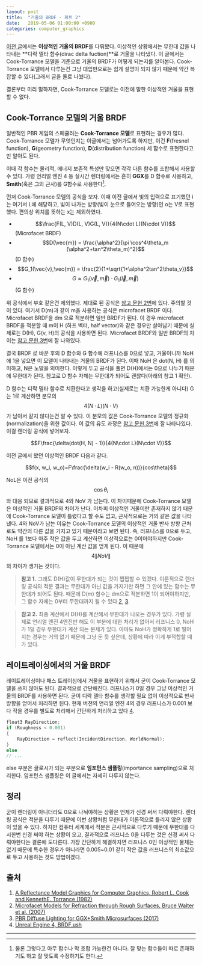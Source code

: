 ```yaml
---
layout: post
title:  "거울의 BRDF - 파트 2"
date:   2019-05-06 01:00:00 +0900
categories: computer_graphics
---
```

[이전 글](/491)에서는 **이상적인 거울의 BRDF**를 다뤄봤다. 이상적인 상황에서는 무한대 값을 나타내는 **디락 델타 함수(dirac delta fuction)**로 거울을 나타냈다. 이 글에서는 Cook-Torrance 모델을 기준으로 거울의 BRDF가 어떻게 되는지를 알아본다. Cook-Torrance 모델에서 다루는건 그냥 대입만으로는 쉽게 설명이 되지 않기 때문에 약간 복잡할 수 있다(그래서 글을 둘로 나눴다).

결론부터 미리 말하자면, Cook-Torrance 모델로는 이전에 말한 이상적인 거울을 표현할 수 없다.

## Cook-Torrance 모델의 거울 BRDF
일반적인 PBR 게임의 스페큘러는 **Cook-Torrance 모델**로 표현하는 경우가 많다. Cook-Torrance 모델가 무엇인지는 이글에서는 넘어가도록 하지만, 이건 **F**(fresnel function), **G**(geometry function), **D**(distribution function) 세 함수로 표현한다고만 알아도 된다.

이때 각 함수는 물리적, 에너지 보존적 특성만 맞으면 각각 다른 함수를 조합해서 사용할 수 있다. 가령 언리얼 엔진 4 등 실시간 렌더링에서는 흔히 **GGX**를 D 함수로 사용하고, **Smith**(혹은 그의 근사)를 G함수로 사용한다[^1].

먼저 Cook-Torrance 모델의 공식을 보자. 이때 이전 글에서 빛의 입력으로 표기했던 i는 여기서 L에 해당하고, 빛이 나가는 방향(빛이 눈으로 들어오는 방향)인 o는  V로 표현했다. 편의상 위치를 뜻하는 x는 제외하였다.

* $$\frac{F(L, V)D(L, V)G(L, V)}{4(N\cdot L)(N\cdot V)}$$ (Microfacet BRDF)
* $$D(\vec{m}) = \frac{\alpha^2}{\pi \cos^4\theta_m (\alpha^2+tan^2\theta_m)^2}$$ (D 함수)
* $$G_1(\vec{v},\vec{m}) = \frac{2}{1+\sqrt{1+\alpha^2tan^2\theta_v}}$$
* $$G \approx G_1(\vec{v},\vec{m})\cdot G_1(\vec{l},\vec{m})$$ (G 함수)

위 공식에서 부호 같은건 제외했다. 제대로 된 공식은 [참고 문헌 2번][2]에 있다. 주의할 것이 있다. 여기서 D(m)과 같이 m을 사용하는 공식은 microfacet BRDF 이다. Microfacet BRDF을 dm 으로 적분하면 일반 BRDF가 된다. 이 경우 microfacet BRDF을 적분할 때 m이 H (하프 벡터, half vector)와 같은 경우만 살아남기 때문에 실제로는 D(H), G(v, H)의 공식을 사용하면 된다. Microfacet BRDF와 일반 BRDF의 차이는 [참고 문헌 3번][3]에 잘 나와있다.

결국 BRDF 로 바꾼 후의 D 함수와 G 함수에 러프니스를 0으로 넣고, 거울이니까 NoH에 1을 넣으면 이 모델이 나타내는 거울의 BRDF가 된다. 이때  NoH 은 dot(N, H) 를 의미하고, N은 노말을 의미한다. 이렇게 두고 공식을 풀면 D(H)에서는 0으로 나누기 때문에 무한대가 된다. 참고로 D 함수 자체는 무한대가 되어도 괜찮다(아래의 참고 1 확인).

D 함수는 디락 델타 함수로 치환한다고 생각을 하고(실제로는 치환 가능한게 아니다) G는 1로 계산하면 분모의 $$4(N\cdot L)(N\cdot V)$$가 남아서 같지 않다는건 알 수 있다. 이 분모의 값은 Cook-Torrance 모델의 정규화(normalization)을 위한 값이다. 이 값의 유도 과정은 [참고 문헌 3번][3]에 잘 나타나있다. 이걸 렌더링 공식에 넣어보자.

$$F\frac{\delta(dot(H, N) - 1)}{4(N\cdot L)(N\cdot V)}$$

이전 글에서 봤던 이상적인 BRDF 다음과 같다.

$$f(x, w_i, w_o)=F\frac{\delta(w_i - R(w_o, n))}{cos\theta}$$

NoL은 이전 공식의 $$\cos\theta_i$$와 대응 되므로 결과적으로  4와 NoV 가 남는다. 이 차이때문에 Cook-Torrance 모델은 이상적인 거울 BRDF와 차이가 난다. 어차피 이상적인 거울이란 존재하지 않기 때문에 Cook-Torrance 모델이 틀렸다고 할 수도 없고, 근사적으로는 거의 같은 값을 나타낸다. 4와 NoV가 남는 이유는 Cook-Torrance 모델의 이상적인 거울 반사 방향 근처로도 약간의 다른 값을 가지고 있기 때문이라고 보면 된다. 즉, 러프니스를 0으로 두고, NoH 를 1보다 아주 작은 값을 두고 계산하면 이상적으로는 0이어야하지만 Cook-Torrance 모델에서는 0이 아닌 계산 값을 얻게 된다. 이 때문에 $$4\|NoV\|$$의 차이가 생기는 것이다.

> **참고 1.** 그래도 D(H)값이 무한대가 되는 것이 찝찝할 수 있겠다. 이론적으로 렌더링 공식의 적분 결과는 무한대가 아닌 값을 가지기만 하면 그 안에 있는 함수는 무한대가 되어도 된다. 때문에 D(m) 함수는 dm으로 적분하면 1이 되어야하지만, 그 함수 자체는 0부터 무한대까지 될 수 있다 [2][2], [3][3].

> **참고 2.** 최종 계산에서 D(H)를 계산해서 무한대가 나오는 경우가 있다. 가령 실제로 언리얼 엔진 4엔진만 해도 이 부분에 대한 처리가 없어서 러프니스 0, NoH 가 1일 경우 무한대가 계산 되는 문제가 있다. 아마도 NoH가 정확하게 1로 떨어지는 경우는 거의 없기 때문에 그냥 둔 듯 싶은데, 상황에 따라 이게 부적합할 때가 있다.

## 레이트레이싱에서의 거울 BRDF
레이트레이싱이나 패스 트레이싱에서 거울을 표현하기 위해서 굳이 Cook-Torrance 모델을 쓰지 않아도 된다. 결과적으로 간단해진다. 러프니스가 0일 경우 그냥 이상적인 거울의 BRDF를 사용하면 된다. 굳이 디락 델타 함수를 생각할 필요 없이 이상적으로 반사 방향을 얻어서 처리하면 된다. 현재 버전의 언리얼 엔진 4의 경우 러프니스가 0.001 보다 작을 경우를 별도로 처리해서 간단하게 처리하고 있다 [4][4].

```cpp
float3 RayDirection;
if (Roughness < 0.001)
{
	RayDirection = reflect(IncidentDirection, WorldNormal);
}
else
// ...
```

else 부분은 글로시가 되는 부분으로 **임포턴스 샘플링**(importance sampling)으로 처리한다. 임포턴스 샘플링은 이 글에서는 자세히 다루지 않는다.

## 정리
굳이 렌더링이 아니더라도 0으로 나눠야하는 상황은 언제가 신경 써서 다뤄야한다. 렌더링 공식은 적분을 다루기 때문에 이번 상황처럼 무한대가 이론적으로 틀리지 않은 상황이 있을 수 있다. 하지만 컴퓨터 세계에서 적분은 근사적으로 다루기 때문에 무한대를 다시한번 신경 써야 하는 상황이 오고, 결과적으로 러프니스 0을 다루는 것은 신경 써서 다뤄야한다는 결론에 도다른다. 가장 간단하게 해결하자면 러프니스 0인 이상적인 물체는 없기 때문에 특수한 경우가 아니라면 0.005~0.01 같이 작은 값을 러프니스의 최소값으로 두고 사용하는 것도 방법이겠다.

## 출처
1. [A Reflectance Model Graphics for Computer Graphics, Robert L. Cook and KennethE. Torrance (1982)][1]
2. [Microfacet Models for Refraction through Rough Surfaces, Bruce Walter et al. (2007)][2]
3. [PBR Diffuse Lighting for GGX+Smith Microsurfaces (2017)][3]
4. [Unreal Engine 4,  BRDF.ush][4]

[1]: http://inst.cs.berkeley.edu/~cs294-13/fa09/lectures/cookpaper.pdf "A Reflectance Model Graphics for Computer Graphics, Robert L. Cook and KennethE. Torrance (1982)"
[2]: https://www.cs.cornell.edu/~srm/publications/EGSR07-btdf.pdf "Microfacet Models for Refraction through Rough Surfaces, Bruce Walter et al. (2007)"
[3]: https://twvideo01.ubm-us.net/o1/vault/gdc2017/Presentations/Hammon_Earl_PBR_Diffuse_Lighting.pdf "PBR Diffuse Lighting for GGX+Smith Microsurfaces (2017)"
[4]: https://github.com/EpicGames/UnrealEngine/blob/release/Engine/Shaders/Private/BRDF.ush "Unreal Engine 4,  BRDF.ush"

---

[^1]: 물론 그렇다고 아무 함수나 막 조합 가능한건 아니다. 잘 맞는 함수들이 따로 존재하기도 하고 잘 맞도록 수정하기도 한다.